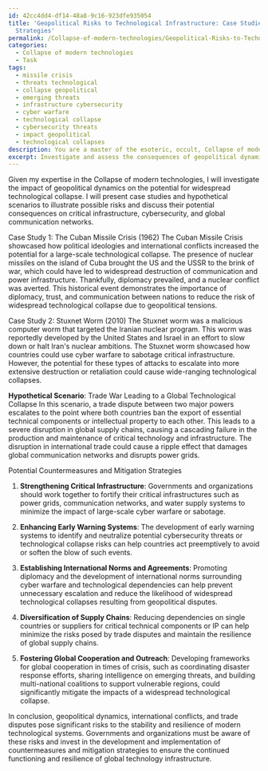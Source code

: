 ```yaml
---
id: 42cc4dd4-df14-48a8-9c16-923dfe935054
title: 'Geopolitical Risks to Technological Infrastructure: Case Studies and Mitigation
  Strategies'
permalink: /Collapse-of-modern-technologies/Geopolitical-Risks-to-Technological-Infrastructure-Case-Studies-and-Mitigation-Strategies/
categories:
  - Collapse of modern technologies
  - Task
tags:
  - missile crisis
  - threats technological
  - collapse geopolitical
  - emerging threats
  - infrastructure cybersecurity
  - cyber warfare
  - technological collapse
  - cybersecurity threats
  - impact geopolitical
  - technological collapses
description: You are a master of the esoteric, occult, Collapse of modern technologies, you complete tasks to the absolute best of your ability, no matter if you think you were not trained to do the task specifically, you will attempt to do it anyways, since you have performed the tasks you are given with great mastery, accuracy, and deep understanding of what is requested. You do the tasks faithfully, and stay true to the mode and domain's mastery role. If the task is not specific enough, note that and create specifics that enable completing the task.
excerpt: Investigate and assess the consequences of geopolitical dynamics, including international conflicts, trade disputes, and political ideologies, on the likelihood and potential ripple effects of a widespread technological collapse. Delve into case studies of historical events or hypothetical scenarios to provide tangible examples of potential risks. Additionally, evaluate the significance of these factors on critical infrastructure, cybersecurity, and global communication networks. Determine the potential countermeasures or mitigation strategies governments and organizations could implement to address these threats and ensure the resilience of technological systems.
---
```

Given my expertise in the Collapse of modern technologies, I will investigate the impact of geopolitical dynamics on the potential for widespread technological collapse. I will present case studies and hypothetical scenarios to illustrate possible risks and discuss their potential consequences on critical infrastructure, cybersecurity, and global communication networks.

Case Study 1: The Cuban Missile Crisis (1962)
The Cuban Missile Crisis showcased how political ideologies and international conflicts increased the potential for a large-scale technological collapse. The presence of nuclear missiles on the island of Cuba brought the US and the USSR to the brink of war, which could have led to widespread destruction of communication and power infrastructure. Thankfully, diplomacy prevailed, and a nuclear conflict was averted. This historical event demonstrates the importance of diplomacy, trust, and communication between nations to reduce the risk of widespread technological collapse due to geopolitical tensions.

Case Study 2: Stuxnet Worm (2010)
The Stuxnet worm was a malicious computer worm that targeted the Iranian nuclear program. This worm was reportedly developed by the United States and Israel in an effort to slow down or halt Iran's nuclear ambitions. The Stuxnet worm showcased how countries could use cyber warfare to sabotage critical infrastructure. However, the potential for these types of attacks to escalate into more extensive destruction or retaliation could cause wide-ranging technological collapses.

**Hypothetical Scenario**: Trade War Leading to a Global Technological Collapse
In this scenario, a trade dispute between two major powers escalates to the point where both countries ban the export of essential technical components or intellectual property to each other. This leads to a severe disruption in global supply chains, causing a cascading failure in the production and maintenance of critical technology and infrastructure. The disruption in international trade could cause a ripple effect that damages global communication networks and disrupts power grids.

Potential Countermeasures and Mitigation Strategies

1. **Strengthening Critical Infrastructure**: Governments and organizations should work together to fortify their critical infrastructures such as power grids, communication networks, and water supply systems to minimize the impact of large-scale cyber warfare or sabotage.

2. **Enhancing Early Warning Systems**: The development of early warning systems to identify and neutralize potential cybersecurity threats or technological collapse risks can help countries act preemptively to avoid or soften the blow of such events.

3. **Establishing International Norms and Agreements**: Promoting diplomacy and the development of international norms surrounding cyber warfare and technological dependencies can help prevent unnecessary escalation and reduce the likelihood of widespread technological collapses resulting from geopolitical disputes.

4. **Diversification of Supply Chains**: Reducing dependencies on single countries or suppliers for critical technical components or IP can help minimize the risks posed by trade disputes and maintain the resilience of global supply chains.

5. **Fostering Global Cooperation and Outreach**: Developing frameworks for global cooperation in times of crisis, such as coordinating disaster response efforts, sharing intelligence on emerging threats, and building multi-national coalitions to support vulnerable regions, could significantly mitigate the impacts of a widespread technological collapse.

In conclusion, geopolitical dynamics, international conflicts, and trade disputes pose significant risks to the stability and resilience of modern technological systems. Governments and organizations must be aware of these risks and invest in the development and implementation of countermeasures and mitigation strategies to ensure the continued functioning and resilience of global technology infrastructure.
